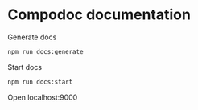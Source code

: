 # Compodoc documentation

Generate docs
```sh
npm run docs:generate
```

Start docs
```sh
npm run docs:start
```

Open localhost:9000